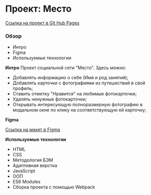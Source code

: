 # Проект: Место

[Ссылка на проект в Git Hub Pages](https://kramerale.github.io/mesto/)

### Обзор

* Интро
* Figma
* Используемые технологии

**Интро**
Проект социальной сети "Место". Здесь можно:
* Добавлять информацию о себе (Имя и род занятий);
* Добавлять карточки с фотографиями из путешествий в свой профиль;
* Ставить отметку "Нравится" на любимые фотокарточки;
* Удалять ненужные фотокарточки;
* Открывать интересующую полноразмерную фотографию в модальном окне по клику на соответствующую ей карточку;

**Figma**

[Ссылка на макет в Figma](https://www.figma.com/file/2cn9N9jSkmxD84oJik7xL7/JavaScript.-Sprint-4?node-id=0%3A1)

**Используемые технологии**

* HTML
* CSS
* Методология БЭМ
* Адаптивная верстка
* JavaScript
* ООП
* ES6 Modules
* Сборка проекта с помощью Webpack
